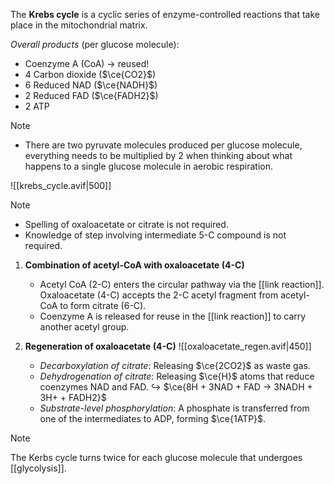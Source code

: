 The **Krebs cycle** is a cyclic series of enzyme-controlled reactions that take place in the <span class="hi-blue">mitochondrial matrix</span>.

*Overall products* (per glucose molecule):
- Coenzyme A (CoA) → reused!
- 4 Carbon dioxide ($\ce{CO2}$)
- 6 Reduced NAD ($\ce{NADH}$)
- 2 Reduced FAD ($\ce{FADH2}$)
- 2 ATP

> [!note]
> - There are two pyruvate molecules produced per glucose molecule, everything needs to be multiplied by 2 when thinking about what happens to a single glucose molecule in aerobic respiration.

![[krebs_cycle.avif|500]]

> [!note]
> - Spelling of oxaloacetate or citrate is not required.
> - Knowledge of step involving intermediate 5-C compound is not required.

1. **Combination of acetyl-CoA with oxaloacetate (4-C)**
	- Acetyl CoA (2-C) enters the circular pathway via the [[link reaction]]. Oxaloacetate (4-C) accepts the 2-C acetyl fragment from acetyl-CoA to form citrate (6-C).
	- Coenzyme A is released for reuse in the [[link reaction]] to carry another acetyl group.

2. **Regeneration of oxaloacetate (4-C)**
   ![[oxaloacetate_regen.avif|450]]
	- *Decarboxylation of citrate*: Releasing $\ce{2CO2}$ as waste gas.
	- *Dehydrogenation of citrate*: Releasing $\ce{H}$ atoms that reduce coenzymes NAD and FAD.
	  ↪️ $\ce{8H + 3NAD + FAD → 3NADH + 3H+ + FADH2}$
	- *Substrate-level phosphorylation*: A phosphate is transferred from one of the intermediates to ADP, forming $\ce{1ATP}$.

> [!note]
> The Kerbs cycle turns twice for each glucose molecule that undergoes [[glycolysis]].
